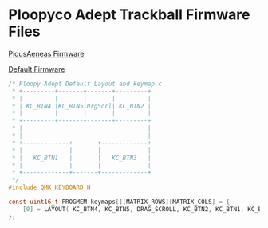 
# Ploopyco Adept Trackball Firmware Files

[PiousAeneas Firmware](ploopyco_madromys_rev1_001_PiousAeneas.uf2)

[Default Firmware](ploopyco_madromys_rev1_001_via_mom_semaphore_4.uf2)

```c
/* Ploopy Adept Default Layout and keymap.c
 * +---------+-------+-------+---------+
 * |         |       |       |         |
 * | KC_BTN4 |KC_BTN5|DrgScrl| KC_BTN2 |
 * |         |       |       |         |
 * +---------+-------+-------+---------+
 * |                                   |
 * |                                   |
 * +-------------+       +-------------+
 * |             |       |             |
 * |   KC_BTN1   |       |   KC_BTN3   |
 * |             |       |             |
 * +-------------+-------+-------------+
 */
#include QMK_KEYBOARD_H

const uint16_t PROGMEM keymaps[][MATRIX_ROWS][MATRIX_COLS] = {
    [0] = LAYOUT( KC_BTN4, KC_BTN5, DRAG_SCROLL, KC_BTN2, KC_BTN1, KC_BTN3 )
};
```

